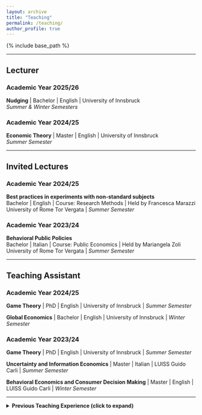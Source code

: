 ```yaml
---
layout: archive
title: "Teaching"
permalink: /teaching/
author_profile: true
---
```


{% include base_path %}

---

## Lecturer

### Academic Year 2025/26

**Nudging** | Bachelor | English | University of Innsbruck  
*Summer & Winter Semesters*

### Academic Year 2024/25

**Economic Theory** | Master | English | University of Innsbruck  
*Summer Semester*

---

## Invited Lectures

### Academic Year 2024/25

**Best practices in experiments with non-standard subjects**  
Bachelor | English | Course: Research Methods | Held by Francesca Marazzi  
University of Rome Tor Vergata | *Summer Semester*

### Academic Year 2023/24

**Behavioral Public Policies**  
Bachelor | Italian | Course: Public Economics | Held by Mariangela Zoli  
University of Rome Tor Vergata | *Summer Semester*

---

## Teaching Assistant

### Academic Year 2024/25

**Game Theory** | PhD | English | University of Innsbruck | *Summer Semester*

**Global Economics** | Bachelor | English | University of Innsbruck | *Winter Semester*

### Academic Year 2023/24

**Game Theory** | PhD | English | University of Innsbruck | *Summer Semester*

**Uncertainty and Information Economics** | Master | Italian | LUISS Guido Carli | *Summer Semester*

**Behavioral Economics and Consumer Decision Making** | Master | English | LUISS Guido Carli | *Winter Semester*

---

<details>
<summary><strong>Previous Teaching Experience (click to expand)</strong></summary>

<h3>Teaching Assistant (continued)</h3>

<h4>Academic Year 2022/23</h4>

<p><strong>Uncertainty and Information Economics</strong> | Master | Italian | LUISS Guido Carli | <em>Summer Semester</em></p>

<p><strong>Microeconomics</strong> | Bachelor | English | LUISS Guido Carli | <em>Winter Semester</em></p>

<h4>Academic Year 2021/22</h4>

<p><strong>Behavioral Public Policies</strong> | Bachelor | Italian | University of Rome Tor Vergata | <em>Winter Semester</em></p>

<h4>Academic Year 2020/21</h4>

<p><strong>Economic Policy</strong> | Bachelor | Italian | University of Rome Tor Vergata | <em>Summer Semester</em></p>

<p><strong>Managerial Decision Making</strong> | Master | English | LUISS Guido Carli | <em>Summer Semester</em></p>

<p><strong>Microeconomics</strong> | Bachelor | English | LUISS Guido Carli | <em>Summer Semester</em></p>

<p><strong>Microeconomics</strong> | Bachelor | Italian | University of Rome Tor Vergata | <em>Summer Semester</em></p>

<p><strong>Microeconomics</strong> | Bachelor | English | University of Rome Tor Vergata | <em>Summer Semester</em></p>

<p><strong>Game Theory</strong> | Bachelor | English | University of Rome Tor Vergata | <em>Summer Semester</em></p>

<h4>Academic Year 2019/20</h4>

<p><strong>Behavioral Public Policies</strong> | Bachelor | Italian | University of Rome Tor Vergata | <em>Summer Semester</em></p>

<p><strong>Seminar in Experimental Economics</strong> | Master | Italian | University of Rome Tor Vergata | <em>Summer Semester</em></p>

<p><strong>Public Economics</strong> | Bachelor | English | University of Rome Tor Vergata | <em>Summer Semester</em></p>

<p><strong>Microeconomics</strong> | Bachelor | English | LUISS Guido Carli | <em>Summer Semester</em></p>

<p><strong>Microeconomics</strong> | Bachelor | Italian | University of Rome Tor Vergata | <em>Summer Semester</em></p>

<p><strong>Microeconomics</strong> | Bachelor | English | University of Rome Tor Vergata | <em>Summer Semester</em></p>

<p><strong>Game Theory</strong> | Bachelor | English | University of Rome Tor Vergata | <em>Summer Semester</em></p>

<h4>Academic Year 2017/18</h4>

<p><strong>Microeconomics</strong> | Bachelor | Italian | University of Rome Tor Vergata | <em>Summer Semester</em></p>

<hr>

</details>
